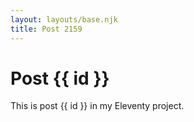 ```yaml
---
layout: layouts/base.njk
title: Post 2159
---
```


# Post {{ id }}

This is post {{ id }} in my Eleventy project.
